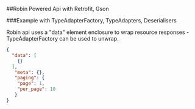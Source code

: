 ##Robin Powered Api with Retrofit, Gson

###Example with TypeAdapterFactory, TypeAdapters, Deserialisers

Robin api uses a "data" element enclosure to wrap resource responses - TypeAdapterFactory can be used to unwrap.

~~~json
{
  "data": [
    {}
  ],
   "meta": {},
   "paging": {
    "page": 1,
    "per_page": 10
   }
}
